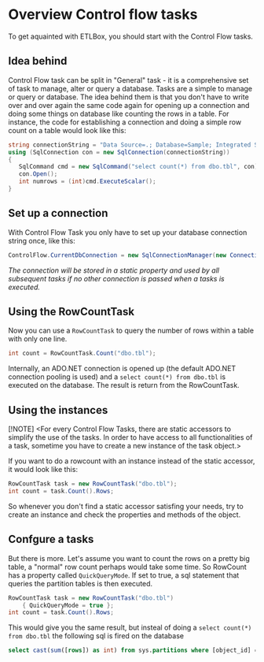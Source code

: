 ﻿# Overview Control flow tasks

To get aquainted with ETLBox, you should start with the Control Flow tasks. 

## Idea behind

Control Flow task can be split in "General" task - it is a comprehensive set of task to manage, alter or query a database. 
Tasks are a simple to manage or query or database. The idea behind them is that you don't have to write over and over again the same code again for opening up a connection and doing
some things on database like counting the rows in a table. For instance, the code for establishing a connection and doing a simple row count on a table would look like this:

```C#
string connectionString = "Data Source=.; Database=Sample; Integrated Security=SSPI";
using (SqlConnection con = new SqlConnection(connectionString))
{
   SqlCommand cmd = new SqlCommand("select count(*) from dbo.tbl", con);
   con.Open();
   int numrows = (int)cmd.ExecuteScalar();   
}
```

## Set up a connection

With Control Flow Task you only have to set up your database connection string once, like this:
```C#
ControlFlow.CurrentDbConnection = new SqlConnectionManager(new ConnectionString("Data Source=.; Database=Sample; Integrated Security=SSPI""));
```
*The connection will be stored in a static property and used by all subsequent tasks if no other connection is passed when a tasks is executed.*

## Using the RowCountTask

Now you can use a `RowCountTask` to query the number of rows within a table with only one line.

```C#
int count = RowCountTask.Count("dbo.tbl");
```
Internally, an ADO.NET connection is opened up (the default ADO.NET connection pooling is used) and a `select count(*) from dbo.tbl` is executed on the database. 
The result is return from the RowCountTask. 

## Using the instances
[!NOTE]
<For every Control Flow Tasks, there are static accessors to simplify the use of the tasks. In order to have access to all functionalities of a task, sometime you 
have to create a new instance of the task object.>

If you want to do a rowcount with an instance instead of the static accessor, it would look like this:
```C#
RowCountTask task = new RowCountTask("dbo.tbl");
int count = task.Count().Rows;
```

So whenever you don't find a static accessor satisfing your needs, try to create an instance and check the properties and methods of the object.

## Confgure a tasks 

But there is more. Let's assume you want to count the rows on a pretty big table, a "normal" row count perhaps would take some time. So RowCount has a property called
`QuickQueryMode`. If set to true, a sql statement that queries the partition tables is then executed. 

```C#
RowCountTask task = new RowCountTask("dbo.tbl") 
	{ QuickQueryMode = true };
int count = task.Count().Rows;
```

This would give you the same result, but insteal of doing a `select count(*) from dbo.tbl` the following sql is fired on the database
```sql
select cast(sum([rows]) as int) from sys.partitions where [object_id] = object_id(N'dbo.tbl') and index_id in (0,1)
```
